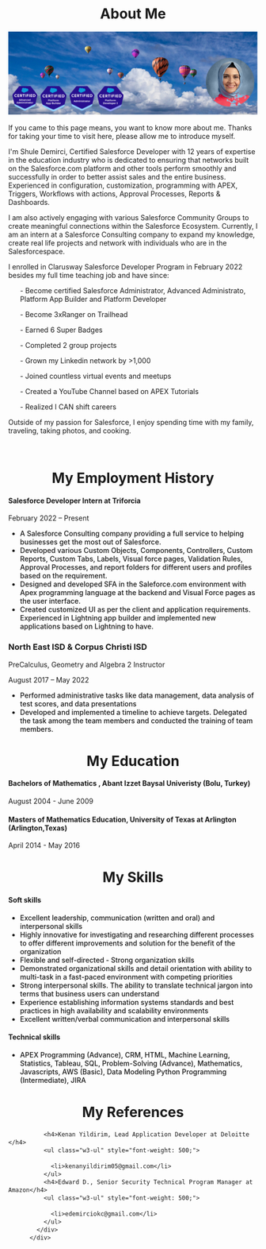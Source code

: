 

<h1 align="center">About Me</h1>

<p align= "center">
<img src="myport.jpg" alt="#" class="center" >

</p>
<p class="w3-margin-top-2"> 
              If you came to this page means, you want to know more about me. Thanks for taking your time to visit here, please allow me to introduce myself.</p>
<p> 
              I'm Shule Demirci, Certified Salesforce Developer with 12 years of expertise in the education industry who is dedicated to ensuring that networks built on the Salesforce.com platform and other tools perform smoothly and successfully in order to better assist sales and the entire business. Experienced in configuration, customization, programming with APEX, Triggers, Workflows with actions, Approval Processes, Reports & Dashboards.
            </p> 
            <p>I am also actively engaging with various Salesforce Community Groups to create meaningful connections within the Salesforce Ecosystem. Currently, I am an intern at a Salesforce Consulting company to expand my knowledge, create real life projects and network with individuals who are in the Salesforcespace.</p>

 <p class = "">
              I enrolled in Clarusway Salesforce Developer Program in February 2022 besides my full time teaching job and have since: 
             <ul> <il>- Become certified Salesforce Administrator, Advanced Administrato, Platform App Builder and Platform Developer</ul></il> 
             <ul> <il> - Become 3xRanger on Trailhead </ul></il> 
             <ul> <il> - Earned 6 Super Badges  </ul></il> 
             <ul> <il> - Completed 2 group projects  </ul></il> 
             <ul> <il> - Grown my Linkedin network by >1,000  </ul></il> 
             <ul> <il> - Joined countless virtual events and meetups </ul></il> 
             <ul> <il> - Created a YouTube Channel based on APEX Tutorials  </ul></il> 
             <ul> <il> - Realized I CAN shift careers </ul></il> 
            </p>
 <p class=""> Outside of my passion for Salesforce, I enjoy spending time with my family, traveling, taking photos, and cooking. 
            </p>

<br />


<h1 align="center">My Employment History</h1>

<div class="">
                <h4>Salesforce Developer Intern at Triforcia</h4>
                <p>February 2022 – Present
                </p>
                <ul class="w3-ul" style="font-weight: 500;">
                  <li>A Salesforce Consulting company providing a full service to helping businesses get the most out of Salesforce.
                  </li>
                  <li>
                     Developed various Custom Objects, Components, Controllers, Custom Reports, Custom Tabs, Labels, Visual force pages, Validation Rules, Approval Processes, and report folders for different users and profiles based on the requirement. 
                    </li>
                  <li> Designed and developed SFA in the Saleforce.com environment with Apex programming language at the backend and Visual Force pages as the user interface.
                  </li>
                  <li> Created customized UI as per the client and application requirements. Experienced in Lightning app builder and implemented new applications based on Lightning to have.
                  </li>
                </ul>
              </div>

<h3>North East ISD & Corpus Christi ISD</h3>
<p>PreCalculus, Geometry and Algebra 2 Instructor</p>
 <p> August 2017 – May 2022 </p>
           <ul class="w3-ul" style="font-weight: 500;">
                  <li>Performed administrative tasks like data management, data analysis of test scores, and data presentations
                  </li>
                  <li>
                     Developed and implemented a timeline to achieve targets. Delegated the task among the team members and conducted the training of team members. 
                    </li>
                </ul>
              </div>
<h1 align="center">My Education</h1>
<div class="">
  <h4>Bachelors of Mathematics , Abant Izzet Baysal Univeristy (Bolu, Turkey)</h4>
                <p>August 2004 - June 2009 </p>
                <h4>Masters of Mathematics Education, University of Texas at Arlington (Arlington,Texas)
                </h4>
                <p>April 2014 - May 2016 </p>
  
  </div>
        <h1 align="center">My Skills</h1>       
<div class="">
  <h4>Soft skills</h4>
  <ul class="w3-ul" style="font-weight: 500;">
                <li> Excellent leadership, communication (written and oral) and interpersonal skills</li>
                <li> Highly innovative for investigating and researching different processes to offer different improvements and solution for the benefit of the organization </li>
                <li> Flexible and self-directed - Strong organization skills</li>
                <li> Demonstrated organizational skills and detail orientation with ability to multi-task in a fast-paced environment with competing priorities</li>
                <li> Strong interpersonal skills. The ability to translate technical jargon into terms that business users can understand</li>
                <li> Experience establishing information systems standards and best practices in high availability and scalability environments</li>
                <li> Excellent written/verbal communication and interpersonal skills</li>
              </ul>
  <h4>Technical skills</h4>
                <ul class="w3-ul" style="font-weight: 500;">
                  <li>APEX Programming (Advance), CRM, HTML, Machine Learning, Statistics, Tableau, SQL, Problem-Solving (Advance), Mathematics, Javascripts, AWS (Basic), Data Modeling Python Programming (Intermediate), JIRA 
                  </li>
                  
               
   </div>
  <h1 align="center">My References</h1>
  <div class="w3-container w3-margin-top-2 w3-cursive">
            
              <h4>Kenan Yildirim, Lead Application Developer at Deloitte </h4>
              <ul class="w3-ul" style="font-weight: 500;">
               
                <li>kenanyildirim05@gmail.com</li>
              </ul>
              <h4>Edward D., Senior Security Technical Program Manager at Amazon</h4>
              <ul class="w3-ul" style="font-weight: 500;">
                
                <li>edemirciokc@gmail.com</li>
              </ul>
            </div>            
          </div>
<!--
 ```diff
- text in red
+ text in green
! text in orange
# text in gray
@@ text in purple (and bold)@@
```
--!>
